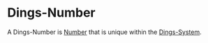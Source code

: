 # Dings-Number

A Dings-Number is [Number](60000.md) that is unique within the [Dings-System](300000007.md).